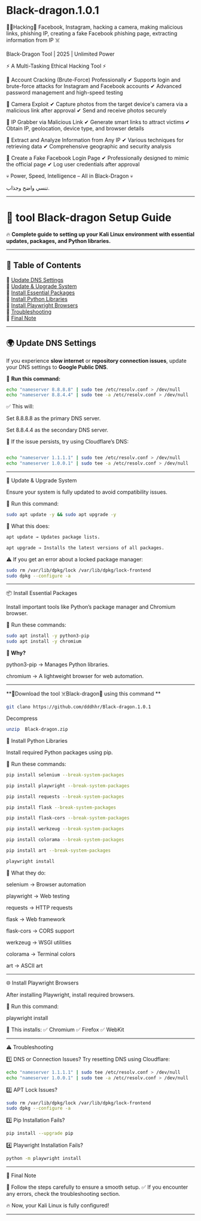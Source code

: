 # Black-dragon.1.0.1
👨‍💻Hacking📍 Facebook, Instagram, hacking a camera, making malicious links, phishing IP, creating a fake Facebook phishing page, extracting information from IP ☠️

Black-Dragon Tool | 2025 | Unlimited Power

⚡ A Multi-Tasking Ethical Hacking Tool ⚡

🔹 Account Cracking (Brute-Force) Professionally
✔ Supports login and brute-force attacks for Instagram and Facebook accounts
✔ Advanced password management and high-speed testing

🔹 Camera Exploit
✔ Capture photos from the target device's camera via a malicious link after approval
✔ Send and receive photos securely

🔹 IP Grabber via Malicious Link
✔ Generate smart links to attract victims
✔ Obtain IP, geolocation, device type, and browser details

🔹 Extract and Analyze Information from Any IP
✔ Various techniques for retrieving data
✔ Comprehensive geographic and security analysis

🔹 Create a Fake Facebook Login Page
✔ Professionally designed to mimic the official page
✔ Log user credentials after approval

💀 Power, Speed, Intelligence – All in Black-Dragon 💀







تنسي واضح وجذاب.


---


# 🚀 tool Black-dragon Setup Guide  

🔥 **Complete guide to setting up your Kali Linux environment with essential updates, packages, and Python libraries.**  

---

## 📌 Table of Contents  
🔹 [Update DNS Settings](#-update-dns-settings)  
🔹 [Update & Upgrade System](#-update--upgrade-system)  
🔹 [Install Essential Packages](#-install-essential-packages)  
🔹 [Install Python Libraries](#-install-python-libraries)  
🔹 [Install Playwright Browsers](#-install-playwright-browsers)  
🔹 [Troubleshooting](#-troubleshooting)  
🔹 [Final Note](#-final-note)  

---

## 🌍 Update DNS Settings  

If you experience **slow internet** or **repository connection issues**, update your DNS settings to **Google Public DNS**.  

🔹 **Run this command:**  

```bash
echo "nameserver 8.8.8.8" | sudo tee /etc/resolv.conf > /dev/null
echo "nameserver 8.8.4.4" | sudo tee -a /etc/resolv.conf > /dev/null
```

✅ This will:

Set 8.8.8.8 as the primary DNS server.

Set 8.8.4.4 as the secondary DNS server.


📌 If the issue persists, try using Cloudflare’s DNS:
```bash

echo "nameserver 1.1.1.1" | sudo tee /etc/resolv.conf > /dev/null
echo "nameserver 1.0.0.1" | sudo tee -a /etc/resolv.conf > /dev/null

````
---

🔄 Update & Upgrade System

Ensure your system is fully updated to avoid compatibility issues.

🔹 Run this command:
```bash
sudo apt update -y && sudo apt upgrade -y
````
📌 What this does:
```bash
apt update → Updates package lists.
```
```bash
apt upgrade → Installs the latest versions of all packages.
```

⚠️ If you get an error about a locked package manager:
```bash
sudo rm /var/lib/dpkg/lock /var/lib/dpkg/lock-frontend
sudo dpkg --configure -a
```

---

📦 Install Essential Packages

Install important tools like Python’s package manager and Chromium browser.

🔹 Run these commands:
```bash
sudo apt install -y python3-pip
sudo apt install -y chromium
````
**📌 Why?**

python3-pip → Manages Python libraries.


chromium → A lightweight browser for web automation.



---
**📍Download the tool ☠️Black-dragon🐉 using this command **
```bash
git clano https://github.com/dddhhr/Black-dragon.1.0.1
```
Decompress 
```bash
unzip  Black-dragon.zip

```
🐍 Install Python Libraries

Install required Python packages using pip.

🔹 Run these commands:
```bash
pip install selenium --break-system-packages
```
```bash
pip install playwright --break-system-packages
```
```bash
pip install requests --break-system-packages
```
```bash
pip install flask --break-system-packages
```
```bash
pip install flask-cors --break-system-packages
```
```bash
pip install werkzeug --break-system-packages
```
```bash
pip install colorama --break-system-packages
```
```bash
pip install art --break-system-packages
```
```bash
playwright install
```
📌 What they do:

selenium → Browser automation

playwright → Web testing

requests → HTTP requests

flask → Web framework

flask-cors → CORS support

werkzeug → WSGI utilities

colorama → Terminal colors

art → ASCII art



---

🌐 Install Playwright Browsers

After installing Playwright, install required browsers.

🔹 Run this command:

playwright install

📌 This installs:
✅ Chromium
✅ Firefox
✅ WebKit


---

⚠️ Troubleshooting

1️⃣ DNS or Connection Issues?
Try resetting DNS using Cloudflare:
```bash
echo "nameserver 1.1.1.1" | sudo tee /etc/resolv.conf > /dev/null
echo "nameserver 1.0.0.1" | sudo tee -a /etc/resolv.conf > /dev/null
```
2️⃣ APT Lock Issues?
```bash
sudo rm /var/lib/dpkg/lock /var/lib/dpkg/lock-frontend
sudo dpkg --configure -a
```
3️⃣ Pip Installation Fails?
```bash
pip install --upgrade pip
```

4️⃣ Playwright Installation Fails?
```bash
python -m playwright install
```

---

🎯 Final Note

🚀 Follow the steps carefully to ensure a smooth setup.
✅ If you encounter any errors, check the troubleshooting section.

🔥 Now, your Kali Linux is fully configured!

---
